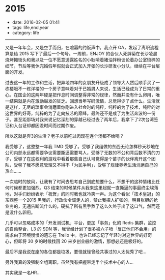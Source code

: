 # 2015

- date: 2016-02-05 01:41
- tags: life,end,year
- category: life

-------------------

又是一年年会，又是空手而归，在喧嚣的约饭声中，我点开 OA，发起了离职流程算是给 2015 写下了最后一个句号。一周前，ENJOY 的合伙人死胖菊在长沙凌晨烧烤摊街头和我以及一位不愿意透露姓名的小耿嗦着猪油拌粉谈论着办公室琐碎的细节，节后等我休完婚假年假就会正式加入开张的长沙研发小分队，继续在平台层面的开发。

过去这一年的工作和生活，把异地四年的女朋友升级成了领导大人然后顺手买了一栋楼哦不一栋洋楼的一个房子意味着对于已婚男人来说，生活已经成为了日常的重心。在国企的这两年硬是把作息时间调整得非常的规律，然而并没有什么卵用，唯一结果就是内在激励越发的贫乏。回想当年写码激情，总觉得少了点什么。生活就是这样，无尽的琐事会消磨着你刚进入社会时的纯粹，纯粹的为了技术，纯粹的对这世界的好奇，纯粹的为了走向技艺的巅峰，最终还不是成了为生活奔波的一份子。甚至距那场对我来说记忆深刻的穿越已经过去了两年后，我拿下了2次台湾签证和入台证却都因没时间而过期作废。

所以这就是奔3的生活？老子以前吃过肉现在连个汤都不给喝？

我受够了，这整整一年我 TMD 受够了。受够了我组做的东西无论怎样秒天秒地在公司内部永远都需要争议需要撕逼需要骂人，受够了无数的不公和背后数不清的刀子，受够了在这权利的游戏中看着那些自己认可觉得是个苗子的伙伴离开这个团队，受够了我不愿意管理又不得不「为民争利」，受够了规律养老生活消磨自己的热血……

一次临时的放风，让我有了时间去思考自己到底想要什么，不想干的这种情绪比任何时候都更加强烈。Q3 结束的时候某件从我来这里起就一直撕逼的事最终尘埃落地，对手们纷纷表示「祝贺」的同时我也就冷笑一声。为这个看似「技术皇冠」的东西整一个2015 黑我的，行政命令调走人的，禁止我招人扩张的，明目张胆的抢业务的，无通告断流什么的，硬抗了所有黑手熬了这么久终于出了这口气，然而还是没什么卵用。

几乎可以忽略成本的「开发测试机」平台，更加「事务」化的 Redis 集群，监控的自动整合，L3 的 SDN 等，我曾经计划了很多被六子喷「反正他们不会用」的需求由于环境慢慢的遗忘在 Trello 中。也许已经忘记了年轻时对这世界的好奇心，但即将 30 岁的时候找回 20 来岁创业般的激情，那想必还是极好的。

最后不是我说在座的各位都是垃圾，要怪就怪曾经共事过的人太优秀了吧…

另外我真的没强制全组离职，虽然我有把握带走半个技术中心的人…

其实我是一名HR…